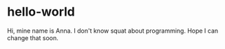 # hello-world

Hi,
mine name is Anna. I don't know squat about programming. Hope I can change that soon.

